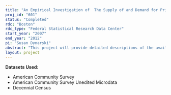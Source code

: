 ```yaml
---
title: "An Empirical Investigation of  The Supply of and Demand for Private Schooling in the United States"
proj_id: "601"
status: "Completed"
rdc: "Boston"
rdc_type: "Federal Statistical Research Data Center"
start_year: "2007"
end_year: "2012"
pi: "Susan Dynarski"
abstract: "This project will provide detailed descriptions of the availability of private schools to U.S. households and how this varies by geography and household characteristics. It also estimates the sensitivity of households to tuition prices when choosing a school for their children. Detailed geographic identifiers are used to link each household in the 1990 and 2000 Decennial Censuses and the American Community Survey (ACS) to data on private schools compiled from public sources and surveys. Data on private school tuition prices along with data on school attendance in the censuses and ACS are used to estimate the sensitivity of private school attendance to price."
layout: project
---
```


**Datasets Used:**

  - American Community Survey 
  - American Community Survey Unedited Microdata 
  - Decennial Census 

